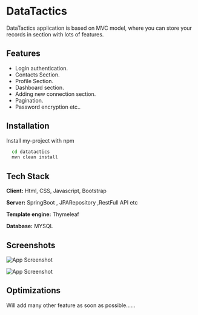 
# DataTactics

DataTactics application is based on MVC model, where you can store your records in section with lots of features.



## Features

- Login authentication.
- Contacts Section.
- Profile Section.
- Dashboard section.
- Adding new connection section.
- Pagination.
- Password encryption etc..



## Installation

Install my-project with npm

```bash
  cd datatactics
  mvn clean install
```
    
## Tech Stack

**Client:** Html, CSS, Javascript, Bootstrap

**Server:** SpringBoot , JPARepository ,RestFull API etc 

**Template engine:** Thymeleaf

**Database:** MYSQL

## Screenshots

![App Screenshot](https://drive.google.com/file/d/1aCQuOdYHfuhalY9FtCIGyOvbm4mm3wez/view?usp=sharing)

![App Screenshot](https://drive.google.com/file/d/1NxDjKKztZbCUMyg9OxRuA9IXLlpB6coH/view?usp=sharing)
## Optimizations

Will add many other feature as soon as possible......
